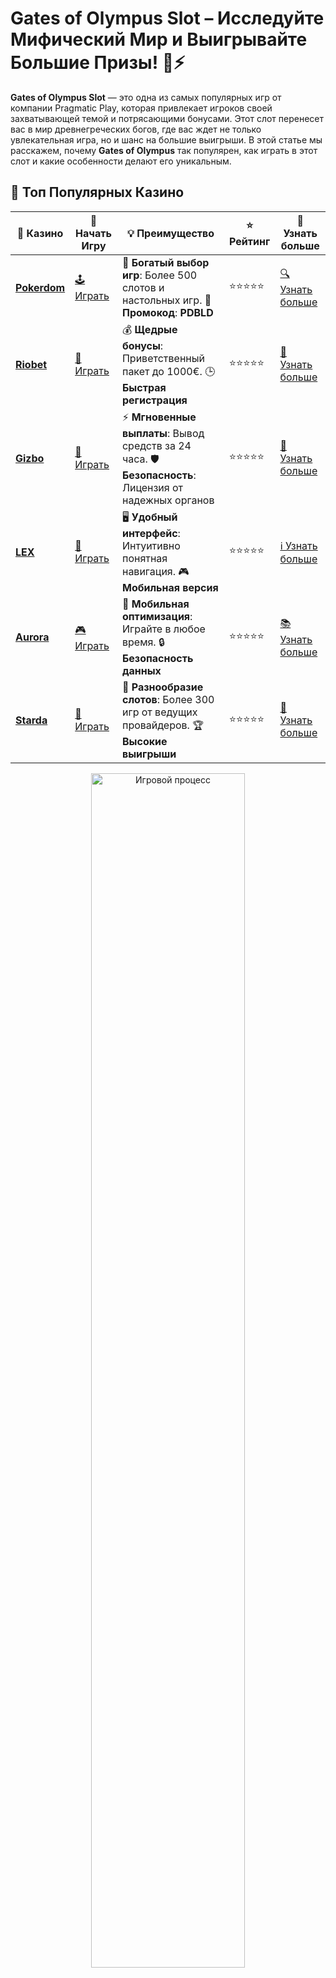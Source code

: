 # **Gates of Olympus Slot** – Исследуйте Мифический Мир и Выигрывайте Большие Призы! 🎰⚡

**Gates of Olympus Slot** — это одна из самых популярных игр от компании Pragmatic Play, которая привлекает игроков своей захватывающей темой и потрясающими бонусами. Этот слот перенесет вас в мир древнегреческих богов, где вас ждет не только увлекательная игра, но и шанс на большие выигрыши. В этой статье мы расскажем, почему **Gates of Olympus** так популярен, как играть в этот слот и какие особенности делают его уникальным.

## 🌟 Топ Популярных Казино

| 🎲 **Казино** | 🔗 **Начать Игру** | 💡 **Преимущество** | ⭐ **Рейтинг** | 🔗 **Узнать больше** |
|--------------|---------------------|---------------------|----------------|----------------------|
| [**Pokerdom**](https://brandplay.link/4k77v2yx) | [🕹️ Играть](https://brandplay.link/4k77v2yx) | 🎉 **Богатый выбор игр**: Более 500 слотов и настольных игр. 🎁 **Промокод**: **PDBLD** | ⭐⭐⭐⭐⭐ | [🔍 Узнать больше](https://brandplay.link/4k77v2yx) |
| [**Riobet**](https://brandplay.link/7xBLTPyj) | [🎰 Играть](https://brandplay.link/7xBLTPyj) | 💰 **Щедрые бонусы**: Приветственный пакет до 1000€. 🕒 **Быстрая регистрация** | ⭐⭐⭐⭐⭐ | [📖 Узнать больше](https://brandplay.link/7xBLTPyj) |
| [**Gizbo**](https://brandplay.link/bprXw4YV) | [🎲 Играть](https://brandplay.link/bprXw4YV) | ⚡ **Мгновенные выплаты**: Вывод средств за 24 часа. 🛡️ **Безопасность**: Лицензия от надежных органов | ⭐⭐⭐⭐⭐ | [📝 Узнать больше](https://brandplay.link/bprXw4YV) |
| [**LEX**](https://brandplay.link/zW4hdDFV) | [🤑 Играть](https://brandplay.link/zW4hdDFV) | 🖥️ **Удобный интерфейс**: Интуитивно понятная навигация. 🎮 **Мобильная версия** | ⭐⭐⭐⭐⭐ | [ℹ️ Узнать больше](https://brandplay.link/zW4hdDFV) |
| [**Aurora**](https://10trafic-stat2.com/click/668546556bcc6313411604bd/6766/13032/subaccount) | [🎮 Играть](https://10trafic-stat2.com/click/668546556bcc6313411604bd/6766/13032/subaccount) | 📱 **Мобильная оптимизация**: Играйте в любое время. 🔒 **Безопасность данных** | ⭐⭐⭐⭐⭐ | [📚 Узнать больше](https://10trafic-stat2.com/click/668546556bcc6313411604bd/6766/13032/subaccount) |
| [**Starda**](https://brandplay.link/fB7xwRFL) | [🎯 Играть](https://brandplay.link/fB7xwRFL) | 🎰 **Разнообразие слотов**: Более 300 игр от ведущих провайдеров. 🏆 **Высокие выигрыши** | ⭐⭐⭐⭐⭐ | [🔎 Узнать больше](https://brandplay.link/fB7xwRFL) |

<div align="center">
    <img src="https://i.pinimg.com/originals/1d/b3/25/1db325483acbe642c6d4e6fdd73a4988.gif" alt="Игровой процесс" width="70%">
</div>

## 💎 Лучшие Бонусы и Акции

| 🎲 **Казино** | 🔗 **Начать Игру** | 💡 **Преимущество** | ⭐ **Рейтинг** | 🔗 **Узнать больше** |
|--------------|---------------------|---------------------|----------------|----------------------|
| [**Kometa**](https://brandplay.link/8ZymQJV8) | [🎰 Играть](https://brandplay.link/8ZymQJV8) | 🎁 **Эксклюзивные бонусы**: Регулярные акции и промо. 🔄 **Программы лояльности** | ⭐⭐⭐⭐☆ | [🔍 Узнать больше](https://brandplay.link/8ZymQJV8) |
| [**R7**](https://brandplay.link/bMd3Yjsw) | [🕹️ Играть](https://brandplay.link/bMd3Yjsw) | 🕒 **Круглосуточная поддержка**: Всегда на связи. 💸 **Высокие лимиты** | ⭐⭐⭐⭐☆ | [📖 Узнать больше](https://brandplay.link/bMd3Yjsw) |
| [**7K**](https://brandplay.link/BvQyFShp) | [🎲 Играть](https://brandplay.link/BvQyFShp) | 🌟 **Эксклюзивные бонусы**: Только для VIP игроков. 🎉 **Сезонные акции** | ⭐⭐⭐⭐☆ | [📝 Узнать больше](https://brandplay.link/BvQyFShp) |
| [**Kent**](https://brandplay.link/Fv2WP3js) | [🤑 Играть](https://brandplay.link/Fv2WP3js) | 📈 **Высокий RTP**: Более 98%. 💼 **Профессиональная поддержка** | ⭐⭐⭐⭐☆ | [ℹ️ Узнать больше](https://brandplay.link/Fv2WP3js) |
| [**1Xslots**](https://brandplay.link/hSB1khtr) | [🎮 Играть](https://brandplay.link/hSB1khtr) | 🎉 **Множество акций**: Еженедельные бонусы и турниры. 🛡️ **Безопасность** | ⭐⭐⭐⭐☆ | [📚 Узнать больше](https://brandplay.link/hSB1khtr) |
| [**Gama**](https://brandplay.link/j6NMKsDz) | [🎯 Играть](https://brandplay.link/j6NMKsDz) | 🔍 **Интуитивный интерфейс**: Легкость использования. 🏅 **Престижные турниры** | ⭐⭐⭐⭐☆ | [🔎 Узнать больше](https://brandplay.link/j6NMKsDz) |

<div align="center">
    <img src="https://i.pinimg.com/originals/1d/b3/25/1db325483acbe642c6d4e6fdd73a4988.gif" alt="Игровой процесс" width="70%">
</div>

## 🚀 Быстрые Выигрыши и Поддержка

| 🎲 **Казино** | 🔗 **Начать Игру** | 💡 **Преимущество** | ⭐ **Рейтинг** | 🔗 **Узнать больше** |
|--------------|---------------------|---------------------|----------------|----------------------|
| [**Onion**](https://brandplay.link/zBGRVpQ9) | [🎰 Играть](https://brandplay.link/zBGRVpQ9) | 🤑 **Низкие ставки**: Идеально для начинающих. 🔄 **Быстрые выводы** | ⭐⭐⭐⭐☆ | [🔍 Узнать больше](https://brandplay.link/zBGRVpQ9) |
| [**Чемпион**](https://temon-gter.cfd/go/lRq?p80412p304504pcc44t17455) | [🕹️ Играть](https://temon-gter.cfd/go/lRq?p80412p304504pcc44t17455) | 🏅 **Лояльная программа**: Награды за активность. 🎁 **Ежемесячные бонусы** | ⭐⭐⭐⭐☆ | [📖 Узнать больше](https://temon-gter.cfd/go/lRq?p80412p304504pcc44t17455) |
| [**Vavada**](https://vavadapartner.pro/?promo=ea5c9275-6854-4505-94fc-95ab18221945-linkb2) | [🎲 Играть](https://vavadapartner.pro/?promo=ea5c9275-6854-4505-94fc-95ab18221945-linkb2) | 🚀 **Быстрая регистрация**: Начните играть мгновенно. 🔐 **Безопасные транзакции** | ⭐⭐⭐⭐☆ | [📝 Узнать больше](https://vavadapartner.pro/?promo=ea5c9275-6854-4505-94fc-95ab18221945-linkb2) |
| [**Friends**](https://gofriends.kim/linkb2) | [🤑 Играть](https://gofriends.kim/linkb2) | 🤝 **Социальные игры**: Играйте с друзьями. 🌐 **Мультиплатформенность** | ⭐⭐⭐⭐☆ | [ℹ️ Узнать больше](https://gofriends.kim/linkb2) |
| [**1WIN**](https://brandplay.link/smXVpBbG) | [🎮 Играть](https://brandplay.link/smXVpBbG) | 🏆 **Спортивные ставки**: Широкий выбор видов спорта. 💵 **Высокие коэффициенты** | ⭐⭐⭐⭐☆ | [📚 Узнать больше](https://brandplay.link/smXVpBbG) |
| [**Drip**](https://drp-ircp01.com/c07e6a3db) | [🎯 Играть](https://drp-ircp01.com/c07e6a3db) | 🌐 **Инновационные игры**: Новейшие игровые технологии. 🛡️ **Высокая безопасность** | ⭐⭐⭐⭐☆ | [🔎 Узнать больше](https://drp-ircp01.com/c07e6a3db) |
| [**JoyCasino**](https://rpc30.call2me.pro/?/ru/registration?apkpop=0&partner=p24970p3291217pc98f) | [🎰 Играть](https://rpc30.call2me.pro/?/ru/registration?apkpop=0&partner=p24970p3291217pc98f) | 🎁 **Приятные бонусы**: Ежедневные акции и подарки. 🕹️ **Разнообразие игр** | ⭐⭐⭐⭐☆ | [🔍 Узнать больше](https://rpc30.call2me.pro/?/ru/registration?apkpop=0&partner=p24970p3291217pc98f) |

<div align="center">
    <img src="https://i.pinimg.com/originals/1d/b3/25/1db325483acbe642c6d4e6fdd73a4988.gif" alt="Игровой процесс" width="70%">
</div>
---

✨ **Выбирайте лучшее казино для себя и наслаждайтесь игрой! Удачи!** ✨


**Gates of Olympus Slot** — это идеальная игра для тех, кто ищет захватывающий игровой процесс с большими возможностями для выигрышей. Давайте подробнее рассмотрим особенности этого слота, его бонусные функции и как максимизировать свои шансы на победу.

## Что Такое **Gates of Olympus Slot** и Как Он Работает? 🎮⚡

**Gates of Olympus Slot** — это видео-слот, который предлагает игрокам уникальный опыт благодаря 6-барабанному формату и множителям, которые могут значительно увеличить ваши выигрыши. Слот вдохновлен мифологией Древней Греции и включает в себя таких известных персонажей, как Зевс, который контролирует молнии и может помочь вам получить огромные выигрыши.

### 1. **Особенности Слота** 🌟🎰

Слот **Gates of Olympus** имеет 6 барабанов и 5 рядов, что дает огромное количество возможных комбинаций. Одна из самых привлекательных особенностей игры — это **система выплат "All Ways"**, которая позволяет выиграть при совпадении символов в любом месте на барабанах.

#### Ключевые особенности:
- **6 барабанов и 5 рядов**.
- **Множители** до x5000.
- **Функция Tumble**, при которой символы, участвующие в выигрышной комбинации, исчезают, а новые символы падают на их место.
- **Бонусная игра** с бесплатными вращениями, где множители могут значительно увеличить ваш выигрыш.

### 2. **Бонусные Функции** 🎁🔥

Одной из главных причин популярности **Gates of Olympus Slot** является наличие множества бонусных функций, которые значительно увеличивают шансы на крупные выигрыши.

#### Бонусы и фишки:
- **Функция Tumble** — после каждой выигрышной комбинации символы исчезают, а на их место выпадают новые, что дает возможность для дополнительных выигрышей.
- **Множители** — они могут появляться в обычной игре и во время бонусных вращений, увеличивая ваш выигрыш в несколько раз.
- **Бесплатные вращения** — активируются при выпадении 4 и более Scatter символов. В бонусной игре множители могут быть гораздо выше, что дает шанс на крупные выплаты.

## Как Играть в **Gates of Olympus Slot** и Что Ожидать от Игры? 🎮💎

**Gates of Olympus Slot** — это игра, которая идеально подходит как для новичков, так и для опытных игроков. Система выплат и бонусные функции создают много возможностей для выигрышных комбинаций.

### 1. **Режимы Игры** 🎲🎯

В **Gates of Olympus Slot** можно играть на реальные деньги или в демо-режиме. Для того чтобы начать, просто выберите размер ставки и запустите барабаны.

#### Режимы игры:
- **Демо-режим** — идеален для новичков, чтобы ознакомиться с игрой без риска для своих средств.
- **Реальные ставки** — если вы хотите попробовать свои силы и получить реальные деньги, вам нужно выбрать режим ставок на реальные деньги.

### 2. **Управление Ставками** 💸📊

Вы можете настроить размер своей ставки, который варьируется от минимальных значений до довольно крупных сумм. Это позволяет каждому игроку адаптировать игру под свой бюджет.

#### Ставки:
- Минимальная ставка: от 0.20 до 0.50 кредита.
- Максимальная ставка: до 100 кредитов.

### 3. **Множители и Выплаты** 💰⚡

Одной из самых захватывающих особенностей **Gates of Olympus Slot** являются множители, которые могут увеличивать ваш выигрыш в несколько раз. Если во время игры или бонусных вращений выпадет множитель, он может значительно увеличить вашу прибыль.

#### Множители:
- Во время основной игры множители могут достигать x2, x3 или x5.
- В бонусной игре множители могут быть значительно выше и достигать x5000.

## Почему Стоит Играть в **Gates of Olympus Slot**? 🎉🏆

**Gates of Olympus Slot** — это не просто обычный слот. Это игра с потрясающей графикой, увлекательным игровым процессом и огромными шансами на выигрыш. Благодаря бонусным функциям, множителям и системе выплат "All Ways" у вас всегда есть шанс на крупную победу.

### Преимущества игры:
- **Множители** — возможность значительно увеличить свой выигрыш.
- **Функция Tumble** — добавляет дополнительные возможности для выигрыша.
- **Бонусные вращения** — бесплатные вращения с высокими множителями.
- **Мифологическая тема** — вдохновленная Древней Грецией, игра погружает в атмосферу богов и мифов.

### Заключение 🎰💫

**Gates of Olympus Slot** — это игра, которая сочетает в себе потрясающую графику, захватывающий игровой процесс и большие возможности для выигрышей. Множители, бесплатные вращения и система Tumble делают эту игру одной из самых увлекательных в своем жанре. Попробуйте себя в этом мифическом слоте и откройте для себя мир больших выигрышей и невероятных бонусов! 🎉⚡

---

Погрузитесь в мир **Gates of Olympus Slot** и испытайте свою удачу! 🍀🎰
